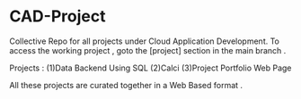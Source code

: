 # CAD-Project
Collective Repo for all projects under Cloud Application Development.
To access the working project , goto the [project] section in the main branch .

Projects :
(1)Data Backend Using SQL 
(2)Calci
(3)Project Portfolio Web Page

All these projects are curated together in a Web Based format . 